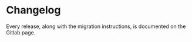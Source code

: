 # Changelog


Every release, along with the migration instructions, is documented on the Gitlab page.
